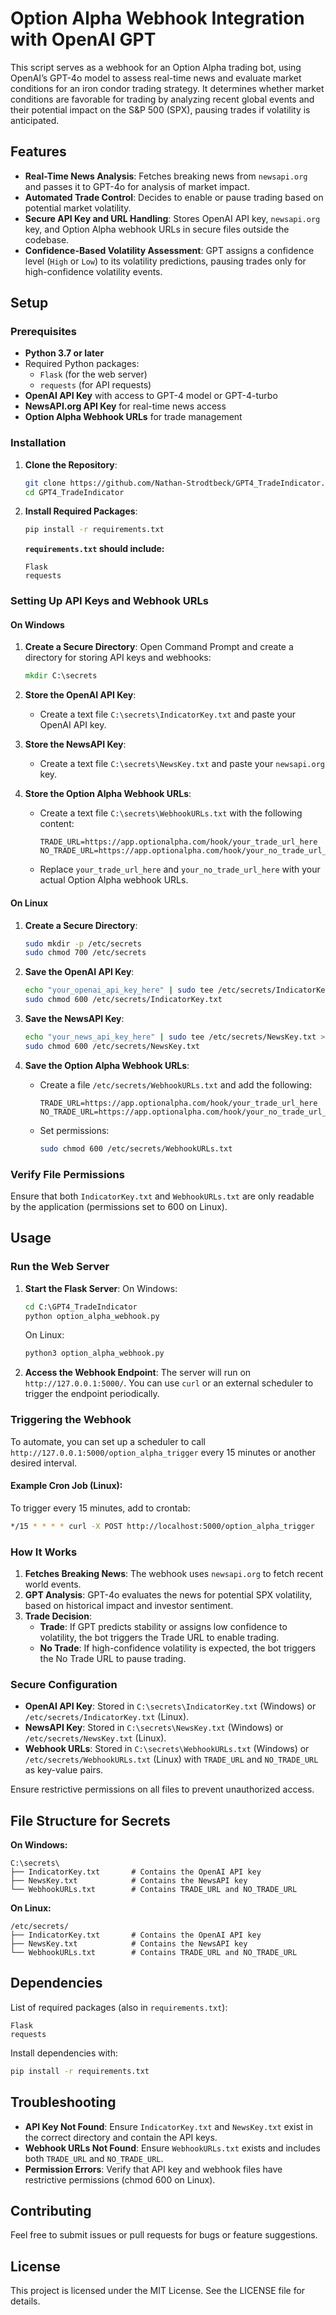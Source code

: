 # Option Alpha Webhook Integration with OpenAI GPT

This script serves as a webhook for an Option Alpha trading bot, using OpenAI’s GPT-4o model to assess real-time news and evaluate market conditions for an iron condor trading strategy. It determines whether market conditions are favorable for trading by analyzing recent global events and their potential impact on the S&P 500 (SPX), pausing trades if volatility is anticipated.

## Features

- **Real-Time News Analysis**: Fetches breaking news from `newsapi.org` and passes it to GPT-4o for analysis of market impact.
- **Automated Trade Control**: Decides to enable or pause trading based on potential market volatility.
- **Secure API Key and URL Handling**: Stores OpenAI API key, `newsapi.org` key, and Option Alpha webhook URLs in secure files outside the codebase.
- **Confidence-Based Volatility Assessment**: GPT assigns a confidence level (`High` or `Low`) to its volatility predictions, pausing trades only for high-confidence volatility events.

## Setup

### Prerequisites

- **Python 3.7 or later**
- Required Python packages:
  - `Flask` (for the web server)
  - `requests` (for API requests)
- **OpenAI API Key** with access to GPT-4 model or GPT-4-turbo
- **NewsAPI.org API Key** for real-time news access
- **Option Alpha Webhook URLs** for trade management

### Installation

1. **Clone the Repository**:
   ```bash
   git clone https://github.com/Nathan-Strodtbeck/GPT4_TradeIndicator.git
   cd GPT4_TradeIndicator
   ```

2. **Install Required Packages**:
   ```bash
   pip install -r requirements.txt
   ```

   **`requirements.txt` should include:**
   ```
   Flask
   requests
   ```

### Setting Up API Keys and Webhook URLs

#### On Windows

1. **Create a Secure Directory**:
   Open Command Prompt and create a directory for storing API keys and webhooks:
   ```cmd
   mkdir C:\secrets
   ```

2. **Store the OpenAI API Key**:
   - Create a text file `C:\secrets\IndicatorKey.txt` and paste your OpenAI API key.

3. **Store the NewsAPI Key**:
   - Create a text file `C:\secrets\NewsKey.txt` and paste your `newsapi.org` key.

4. **Store the Option Alpha Webhook URLs**:
   - Create a text file `C:\secrets\WebhookURLs.txt` with the following content:
     ```
     TRADE_URL=https://app.optionalpha.com/hook/your_trade_url_here
     NO_TRADE_URL=https://app.optionalpha.com/hook/your_no_trade_url_here
     ```
   - Replace `your_trade_url_here` and `your_no_trade_url_here` with your actual Option Alpha webhook URLs.

#### On Linux

1. **Create a Secure Directory**:
   ```bash
   sudo mkdir -p /etc/secrets
   sudo chmod 700 /etc/secrets
   ```

2. **Save the OpenAI API Key**:
   ```bash
   echo "your_openai_api_key_here" | sudo tee /etc/secrets/IndicatorKey.txt > /dev/null
   sudo chmod 600 /etc/secrets/IndicatorKey.txt
   ```

3. **Save the NewsAPI Key**:
   ```bash
   echo "your_news_api_key_here" | sudo tee /etc/secrets/NewsKey.txt > /dev/null
   sudo chmod 600 /etc/secrets/NewsKey.txt
   ```

4. **Save the Option Alpha Webhook URLs**:
   - Create a file `/etc/secrets/WebhookURLs.txt` and add the following:
     ```
     TRADE_URL=https://app.optionalpha.com/hook/your_trade_url_here
     NO_TRADE_URL=https://app.optionalpha.com/hook/your_no_trade_url_here
     ```
   - Set permissions:
     ```bash
     sudo chmod 600 /etc/secrets/WebhookURLs.txt
     ```

### Verify File Permissions

Ensure that both `IndicatorKey.txt` and `WebhookURLs.txt` are only readable by the application (permissions set to 600 on Linux).

## Usage

### Run the Web Server

1. **Start the Flask Server**:
   On Windows:
   ```cmd
   cd C:\GPT4_TradeIndicator
   python option_alpha_webhook.py
   ```

   On Linux:
   ```bash
   python3 option_alpha_webhook.py
   ```

2. **Access the Webhook Endpoint**:
   The server will run on `http://127.0.0.1:5000/`. You can use `curl` or an external scheduler to trigger the endpoint periodically.

### Triggering the Webhook

To automate, you can set up a scheduler to call `http://127.0.0.1:5000/option_alpha_trigger` every 15 minutes or another desired interval.

#### Example Cron Job (Linux):

To trigger every 15 minutes, add to crontab:
```bash
*/15 * * * * curl -X POST http://localhost:5000/option_alpha_trigger
```

### How It Works

1. **Fetches Breaking News**: The webhook uses `newsapi.org` to fetch recent world events.
2. **GPT Analysis**: GPT-4o evaluates the news for potential SPX volatility, based on historical impact and investor sentiment.
3. **Trade Decision**:
   - **Trade**: If GPT predicts stability or assigns low confidence to volatility, the bot triggers the Trade URL to enable trading.
   - **No Trade**: If high-confidence volatility is expected, the bot triggers the No Trade URL to pause trading.

### Secure Configuration

- **OpenAI API Key**: Stored in `C:\secrets\IndicatorKey.txt` (Windows) or `/etc/secrets/IndicatorKey.txt` (Linux).
- **NewsAPI Key**: Stored in `C:\secrets\NewsKey.txt` (Windows) or `/etc/secrets/NewsKey.txt` (Linux).
- **Webhook URLs**: Stored in `C:\secrets\WebhookURLs.txt` (Windows) or `/etc/secrets/WebhookURLs.txt` (Linux) with `TRADE_URL` and `NO_TRADE_URL` as key-value pairs.

Ensure restrictive permissions on all files to prevent unauthorized access.

## File Structure for Secrets

**On Windows:**
```
C:\secrets\
├── IndicatorKey.txt       # Contains the OpenAI API key
├── NewsKey.txt            # Contains the NewsAPI key
└── WebhookURLs.txt        # Contains TRADE_URL and NO_TRADE_URL
```

**On Linux:**
```
/etc/secrets/
├── IndicatorKey.txt       # Contains the OpenAI API key
├── NewsKey.txt            # Contains the NewsAPI key
└── WebhookURLs.txt        # Contains TRADE_URL and NO_TRADE_URL
```

## Dependencies

List of required packages (also in `requirements.txt`):

```
Flask
requests
```

Install dependencies with:
```bash
pip install -r requirements.txt
```

## Troubleshooting

- **API Key Not Found**: Ensure `IndicatorKey.txt` and `NewsKey.txt` exist in the correct directory and contain the API keys.
- **Webhook URLs Not Found**: Ensure `WebhookURLs.txt` exists and includes both `TRADE_URL` and `NO_TRADE_URL`.
- **Permission Errors**: Verify that API key and webhook files have restrictive permissions (chmod 600 on Linux).

## Contributing

Feel free to submit issues or pull requests for bugs or feature suggestions.

## License

This project is licensed under the MIT License. See the LICENSE file for details.
